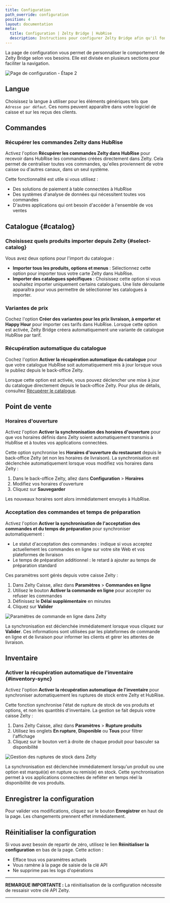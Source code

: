 ```yaml
---
title: Configuration
path_override: configuration
position: 4
layout: documentation
meta:
  title: Configuration | Zelty Bridge | HubRise
  description: Instructions pour configurer Zelty Bridge afin qu'il fonctionne parfaitement avec Zelty et les autres apps connectées à HubRise. La configuration est simple.
---
```


La page de configuration vous permet de personnaliser le comportement de Zelty Bridge selon vos besoins. Elle est divisée en plusieurs sections pour faciliter la navigation.

![Page de configuration - Étape 2](./images/002-zelty-config-step-2.png)

## Langue

Choisissez la langue à utiliser pour les éléments génériques tels que `Adresse par défaut`. Ces noms peuvent apparaître dans votre logiciel de caisse et sur les reçus des clients.

## Commandes

### Récupérer les commandes Zelty dans HubRise

Activez l'option **Récupérer les commandes Zelty dans HubRise** pour recevoir dans HubRise les commandes créées directement dans Zelty. Cela permet de centraliser toutes vos commandes, qu'elles proviennent de votre caisse ou d'autres canaux, dans un seul système.

Cette fonctionnalité est utile si vous utilisez :

- Des solutions de paiement à table connectées à HubRise
- Des systèmes d'analyse de données qui nécessitent toutes vos commandes
- D'autres applications qui ont besoin d'accéder à l'ensemble de vos ventes

## Catalogue {#catalog}

### Choisissez quels produits importer depuis Zelty {#select-catalog}

Vous avez deux options pour l'import du catalogue :

- **Importer tous les produits, options et menus** : Sélectionnez cette option pour importer tous votre carte Zelty dans HubRise.
- **Importer des catalogues spécifiques** : Choisissez cette option si vous souhaitez importer uniquement certains catalogues. Une liste déroulante apparaîtra pour vous permettre de sélectionner les catalogues à importer.

### Variantes de prix

Cochez l'option **Créer des variantes pour les prix livraison, à emporter et Happy Hour** pour importer ces tarifs dans HubRise. Lorsque cette option est activée, Zelty Bridge créera automatiquement une variante de catalogue HubRise par tarif.

### Récupération automatique du catalogue

Cochez l'option **Activer la récupération automatique du catalogue** pour que votre catalogue HubRise soit automatiquement mis à jour lorsque vous le publiez depuis le back-office Zelty.

Lorsque cette option est activée, vous pouvez déclencher une mise à jour du catalogue directement depuis le back-office Zelty. Pour plus de détails, consultez [Récupérer le catalogue](/apps/zelty-bridge/pull-catalog#via-zelty-bo).

## Point de vente

### Horaires d'ouverture

Activez l'option **Activer la synchronisation des horaires d'ouverture** pour que vos horaires définis dans Zelty soient automatiquement transmis à HubRise et à toutes vos applications connectées.

Cette option synchronise les **Horaires d'ouverture du restaurant** depuis le back-office Zelty (et non les horaires de livraison). La synchronisation est déclenchée automatiquement lorsque vous modifiez vos horaires dans Zelty :

1. Dans le back-office Zelty, allez dans **Configuration** > **Horaires**
2. Modifiez vos horaires d'ouverture
3. Cliquez sur **Sauvegarder**

Les nouveaux horaires sont alors immédiatement envoyés à HubRise.

### Acceptation des commandes et temps de préparation

Activez l'option **Activer la synchronisation de l'acceptation des commandes et du temps de préparation** pour synchroniser automatiquement :

- Le statut d'acceptation des commandes : indique si vous acceptez actuellement les commandes en ligne sur votre site Web et vos plateformes de livraison
- Le temps de préparation additionnel : le retard à ajouter au temps de préparation standard

Ces paramètres sont gérés depuis votre caisse Zelty :

1. Dans Zelty Caisse, allez dans **Paramètres** > **Commandes en ligne**
2. Utilisez le bouton **Activer la commande en ligne** pour accepter ou refuser les commandes
3. Définissez le **Délai supplémentaire** en minutes
4. Cliquez sur **Valider**

![Paramètres de commande en ligne dans Zelty](./images/006-2x-zelty-online-ordering.png)

La synchronisation est déclenchée immédiatement lorsque vous cliquez sur **Valider**. Ces informations sont utilisées par les plateformes de commande en ligne et de livraison pour informer les clients et gérer les attentes de livraison.

## Inventaire

### Activer la récupération automatique de l'inventaire {#inventory-sync}

Activez l'option **Activer la récupération automatique de l'inventaire** pour synchroniser automatiquement les ruptures de stock entre Zelty et HubRise.

Cette fonction synchronise l'état de rupture de stock de vos produits et options, et non les quantités d'inventaire. La gestion se fait depuis votre caisse Zelty :

1. Dans Zelty Caisse, allez dans **Paramètres** > **Rupture produits**
2. Utilisez les onglets **En rupture**, **Disponible** ou **Tous** pour filtrer l'affichage
3. Cliquez sur le bouton vert à droite de chaque produit pour basculer sa disponibilité

![Gestion des ruptures de stock dans Zelty](./images/007-2x-zelty-out-of-stock.png)

La synchronisation est déclenchée immédiatement lorsqu'un produit ou une option est marqué(e) en rupture ou remis(e) en stock. Cette synchronisation permet à vos applications connectées de refléter en temps réel la disponibilité de vos produits.

## Enregistrer la configuration

Pour valider vos modifications, cliquez sur le bouton **Enregistrer** en haut de la page. Les changements prennent effet immédiatement.

## Réinitialiser la configuration

Si vous avez besoin de repartir de zéro, utilisez le lien **Réinitialiser la configuration** en bas de la page. Cette action :

- Efface tous vos paramètres actuels
- Vous ramène à la page de saisie de la clé API
- Ne supprime pas les logs d'opérations

---

**REMARQUE IMPORTANTE :** La réinitialisation de la configuration nécessite de ressaisir votre clé API Zelty.

---
